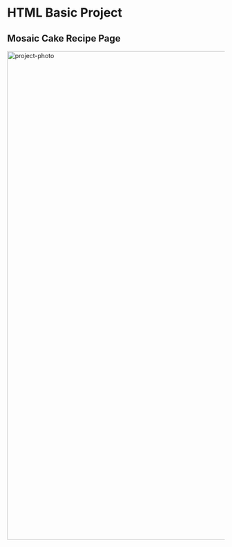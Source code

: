 # HTML Basic Project

## Mosaic Cake Recipe Page

<img width="1129" alt="project-photo" src="https://user-images.githubusercontent.com/73403359/139481143-fc697413-1497-4dfe-bd8a-c41ab0daba8f.png">
